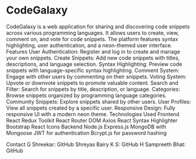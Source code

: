# CodeGalaxy
CodeGalaxy is a web application for sharing and discovering code snippets across various programming languages. It allows users to create, view, comment on, and vote for code snippets. The platform features syntax highlighting, user authentication, and a neon-themed user interface.
Features
User Authentication: Register and log in to create and manage your own snippets.
Create Snippets: Add new code snippets with titles, descriptions, and language selection.
Syntax Highlighting: Preview code snippets with language-specific syntax highlighting.
Comment System: Engage with other users by commenting on their snippets.
Voting System: Upvote or downvote snippets to promote valuable content.
Search and Filter: Search for snippets by title, description, or language.
Categories: Browse snippets organized by programming language categories.
Community Snippets: Explore snippets shared by other users.
User Profiles: View all snippets created by a specific user.
Responsive Design: Fully responsive UI with a modern neon theme.
Technologies Used
Frontend
React
Redux Toolkit
React Router DOM
Axios
React Syntax Highlighter
Bootstrap
React Icons
Backend
Node.js
Express.js
MongoDB with Mongoose
JWT for authentication
Bcrypt.js for password hashing



Contact
G Shreekar: GitHub
Shreyas Bairy K S: GitHub
H Sampreeth Bhat: GitHub

